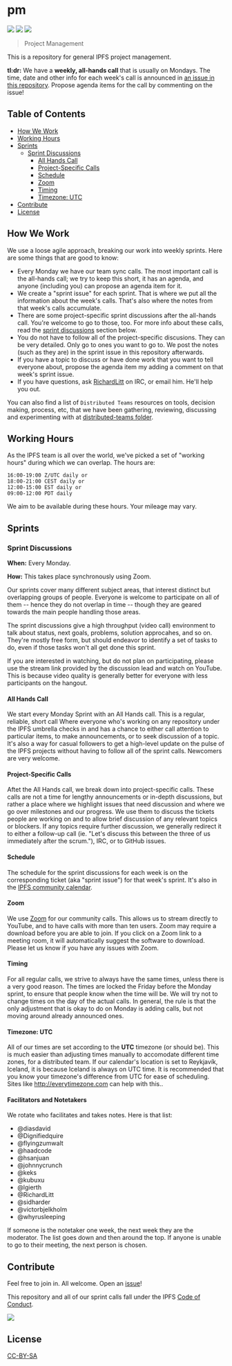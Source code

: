 # pm

[![](https://img.shields.io/badge/made%20by-Protocol%20Labs-blue.svg?style=flat-square)](http://ipn.io)
[![](https://img.shields.io/badge/project-IPFS-blue.svg?style=flat-square)](http://ipfs.io/)
[![](https://img.shields.io/badge/freenode-%23ipfs-blue.svg?style=flat-square)](http://webchat.freenode.net/?channels=%23ipfs)

> Project Management

This is a repository for general IPFS project management.

**tl:dr:** We have a **weekly, all-hands call** that is usually on Mondays. The time, date and other info for each week's call is announced in [an issue in this repository](https://github.com/ipfs/pm/issues). Propose agenda items for the call by commenting on the issue!

## Table of Contents

- [How We Work](#how-we-work)
- [Working Hours](#working-hours)
- [Sprints](#sprints)
  - [Sprint Discussions](#sprint-discussions)
    - [All Hands Call](#all-hands-call)
    - [Project-Specific Calls](#project-specific-calls)
    - [Schedule](#schedule)
    - [Zoom](#zoom)
    - [Timing](#timing)
    - [Timezone: UTC](#timezone-utc)
- [Contribute](#contribute)
- [License](#license)

## How We Work

We use a loose agile approach, breaking our work into weekly sprints. Here are some things that are good to know:

- Every Monday we have our team sync calls. The most important call is the all-hands call; we try to keep this short, it has an agenda, and anyone (including you) can propose an agenda item for it.
- We create a "sprint issue" for each sprint. That is where we put all the information about the week's calls. That's also where the notes from that week's calls accumulate.
- There are some project-specific sprint discussions after the all-hands call. You're welcome to go to those, too. For more info about these calls, read the [sprint discussions](#sprint-discussions) section below.
- You do not have to follow all of the project-specific discusions. They can be very detailed. Only go to ones you want to go to. We post the notes (such as they are) in the sprint issue in this repository afterwards.
- If you have a topic to discuss or have done work that you want to tell everyone about, propose the agenda item my adding a comment on that week's sprint issue.
- If you have questions, ask [RichardLitt](//github.com/RichardLitt) on IRC, or email him. He'll help you out.

You can also find a list of `Distributed Teams` resources on tools, decision making, process, etc, that we have been gathering, reviewing, discussing and experimenting with at [distributed-teams folder](/distributed-teams).

## Working Hours

As the IPFS team is all over the world, we've picked a set of "working hours" during which we can overlap. The hours are:

```
16:00-19:00 Z/UTC daily or
18:00-21:00 CEST daily or
12:00-15:00 EST daily or
09:00-12:00 PDT daily
```

We aim to be available during these hours. Your mileage may vary.

## Sprints

### Sprint Discussions

**When:** Every Monday.

**How:** This takes place synchronously using Zoom.

Our sprints cover many different subject areas, that interest distinct but overlapping groups of people. Everyone is welcome to participate on all of them -- hence they do not overlap in time -- though they are geared towards the main people handling those areas.

The sprint discussions give a high throughput (video call) environment to talk about status, next goals, problems, solution approcahes, and so on. They're mostly free form, but should endeavor to identify a set of tasks to do, even if those tasks won't all get done this sprint.

If you are interested in watching, but do not plan on participating, please use the stream link provided by the discussion lead and watch on YouTube. This is because video quality is generally better for everyone with less participants on the hangout.

#### All Hands Call

We start every Monday Sprint with an All Hands call. This is a regular, reliable, short call Where everyone who's working on any repository under the IPFS umbrella checks in and has a chance to either call attention to particular items, to make announcements, or to seek discussion of a topic. It's also a way for casual followers to get a high-level update on the pulse of the IPFS projects without having to follow all of the sprint calls. Newcomers are very welcome.

#### Project-Specific Calls

Aftet the All Hands call, we break down into project-specific calls. These calls are not a time for lengthy announcements or in-depth discussions, but rather a place where we highlight issues that need discussion and where we go over milestones and our progress. We use them to discuss the tickets people are working on and to allow brief discussion of any relevant topics or blockers. If any topics require further discussion, we generally redirect it to either a follow-up call (ie. "Let's discuss this between the three of us immediately after the scrum."), IRC, or to GitHub issues.

#### Schedule

The schedule for the sprint discussions for each week is on the corresponding ticket (aka "sprint issue") for that week's sprint. It's also in the [IPFS community calendar](https://calendar.google.com/calendar/embed?src=ipfs.io_eal36ugu5e75s207gfjcu0ae84@group.calendar.google.com&ctz=America/New_York).

#### Zoom

We use [Zoom](http://zoom.us/) for our community calls. This allows us to stream directly to YouTube, and to have calls with more than ten users. Zoom may require a download before you are able to join. If you click on a Zoom link to a meeting room, it will automatically suggest the software to download. Please let us know if you have any issues with Zoom.

#### Timing

For all regular calls, we strive to always have the same times, unless there is a very good reason. The times are locked the Friday before the Monday sprint, to ensure that people know when the time will be. We will try not to change times on the day of the actual calls. In general, the rule is that the only adjustment that is okay to do on Monday is adding calls, but not moving around already announced ones.

#### Timezone: UTC

All of our times are set according to the **UTC** timezone (or should be). This is much easier than adjusting times manually to accomodate different time zones, for a distributed team. If our calendar's location is set to Reykjavík, Iceland, it is because Iceland is always on UTC time. It is recommended that you know your timezone's difference from UTC for ease of scheduling. Sites like http://everytimezone.com can help with this..

#### Facilitators and Notetakers

We rotate who facilitates and takes notes. Here is that list:

- @diasdavid
- @Dignifiedquire
- @flyingzumwalt
- @haadcode
- @hsanjuan
- @johnnycrunch
- @keks
- @kubuxu
- @lgierth
- @RichardLitt
- @sidharder
- @victorbjelkholm
- @whyrusleeping

If someone is the notetaker one week, the next week they are the moderator. The list goes down and then around the top. If anyone is unable to go to their meeting, the next person is chosen.

## Contribute

Feel free to join in. All welcome. Open an [issue](https://github.com/ipfs/pm/issues)!

This repository and all of our sprint calls fall under the IPFS [Code of Conduct](https://github.com/ipfs/community/blob/master/code-of-conduct.md).

[![](https://cdn.rawgit.com/jbenet/contribute-ipfs-gif/master/img/contribute.gif)](https://github.com/ipfs/community/blob/master/contributing.md)

## License

[CC-BY-SA](LICENSE)
